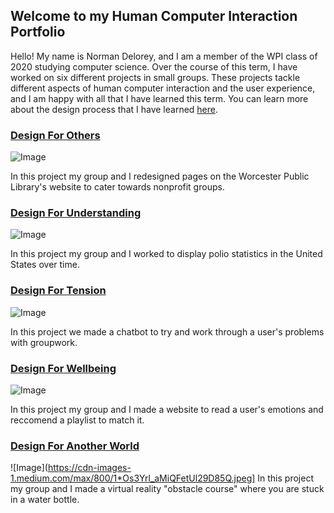 ## Welcome to my Human Computer Interaction Portfolio
Hello! My name is Norman Delorey, and I am a member of the WPI class of 2020 studying computer science. Over the course of this term,
I have worked on six different projects in small groups. These projects tackle different aspects of human computer interaction and the
user experience, and I am happy with all that I have learned this term. You can learn more about the design process that I have 
learned [here](https://medium.com/@ndelorey11/my-design-manifesto-8f5a52d3e879).

### [Design For Others](https://medium.com/@mariana0pachon/design-for-others-the-worcester-public-library-for-nonprofit-groups-4341abbbba4c)
![Image](https://cdn-images-1.medium.com/max/1200/1*yKMzXpYnRiKf1n7XSHVisQ.png)

In this project my group and I redesigned pages on the Worcester Public Library's website to cater towards nonprofit groups.

### [Design For Understanding](https://medium.com/@hayley.boigenzahn/design-for-understanding-17e78406b29b)
![Image](https://cdn-images-1.medium.com/max/1000/1*kxQBt-wrjx7ZlfBcpqC3Wg.jpeg)

In this project my group and I worked to display polio statistics in the United States over time.

### [Design For Tension](https://medium.com/@mcollins_68725/design-for-tension-a77e408277af)
![Image](https://cdn-images-1.medium.com/max/800/1*k_OdLU53QtcyyED-3NQphw.png)

In this project we made a chatbot to try and work through a user's problems with groupwork.

### [Design For Wellbeing](https://medium.com/@pawandodani/design-for-wellbeing-163aeea0f2ff)
![Image](https://cdn-images-1.medium.com/max/600/1*bprbC9VbncIYkNSYAPwFMA.jpeg)

In this project my group and I made a website to read a user's emotions and reccomend a playlist to match it.

### [Design For Another World](https://medium.com/@robertharrison43/design-for-another-world-603bed415e64)
![Image](https://cdn-images-1.medium.com/max/800/1*Os3Yrl_aMiQFetUl29D85Q.jpeg]
In this project my group and I made a virtual reality "obstacle course" where you are stuck in a water bottle.

